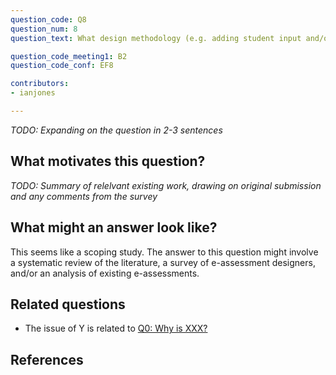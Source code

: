 ```yaml
---
question_code: Q8 
question_num: 8 
question_text: What design methodology (e.g. adding student input and/or teacher feedback to the domain of feedback design) and what design principles (e.g. timing and fading of feedback, feedback in crises tasks, variation of feedback) do task designers of e-assessment make use of? 

question_code_meeting1: B2
question_code_conf: EF8 

contributors: 
- ianjones

---
```

*TODO: Expanding on the question in 2-3 sentences*

## What motivates this question?

*TODO: Summary of relelvant existing work, drawing on original submission and any comments from the survey*

## What might an answer look like?

This seems like a scoping study. The answer to this question might involve a systematic review of the literature, a survey of e-assessment designers, and/or an analysis of existing e-assessments.

## Related questions

* The issue of Y is related to [Q0: Why is XXX?](Q0)

## References
